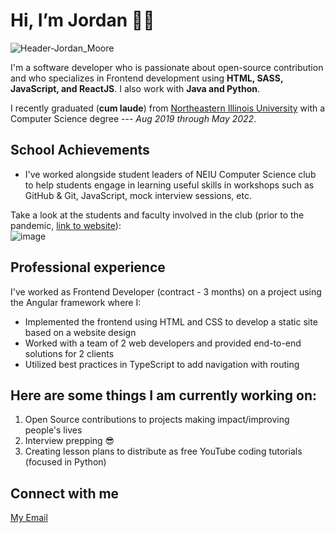 # Hi, I’m Jordan 👋🏽
![Header-Jordan_Moore](https://user-images.githubusercontent.com/27147016/163416213-43ab3684-fdb7-4bdf-80d4-c82182598fec.png)

I'm a software developer who is passionate about open-source contribution and who specializes in Frontend development using **HTML, SASS, JavaScript, and ReactJS**. I also work with **Java and Python**. 

I recently graduated (**cum laude**) from [Northeastern Illinois University](https://www.neiu.edu/) with a Computer Science degree --- *Aug 2019 through May 2022*.

## School Achievements
- I've worked alongside student leaders of NEIU Computer Science club to help students engage in learning useful skills in workshops such as GitHub & Git, JavaScript, mock interview sessions, etc.

Take a look at the students and faculty involved in the club (prior to the pandemic, [link to website](https://neiu.acm.org/past-events/)):  
![image](https://user-images.githubusercontent.com/27147016/170297448-b2826a91-4fa6-4c77-a1e5-953d92a07e0e.png)

## Professional experience
I've worked as Frontend Developer (contract - 3 months) on a project using the Angular framework where I:
- Implemented the frontend using HTML and CSS to develop a static site based on a website design
- Worked with a team of 2 web developers and provided end-to-end solutions for 2 clients
- Utilized best practices in TypeScript to add navigation with routing


## Here are some things I am currently working on:
1. Open Source contributions to projects making impact/improving people's lives
2. Interview prepping 😎
3. Creating lesson plans to distribute as free YouTube coding tutorials (focused in Python)

## Connect with me 
[My Email](mailto:jordanmooree3@gmail.com)
